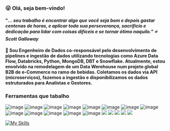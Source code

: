 ### :stuck_out_tongue_winking_eye: Olá, seja bem-vindo!

#### "<i>... seu trabalho é encontrar algo que você seja bom e depois gastar centenas de horas, e aplicar toda sua perseverança, sacrifício e dedicação para lidar com coisas difíceis e se tornar ótimo naquilo."  :star: Scott Galloway </i>

#### 🔭 Sou Engenheiro de Dados co-responsável pelo desenvolvimento de pipelines e ingestão de dados utilizando tecnologias como Azure Data Flow, Databricks, Python, MongoDB, DBT e Snowflake. Atualmente, estou envolvido na remodelagem de um Data Werehouse num projeto global B2B de e-Commerce no ramo de bebidas. Coletamos os dados via API (microserviços), fazemos a ingestão e disponibilizamos os dados estruturados para Analistas e Gestores.
  
### Ferramentas que tabalho
![image](https://user-images.githubusercontent.com/44467803/145080964-04951e9b-bb26-4769-81a4-c7fab8f6385b.png) ![image](https://user-images.githubusercontent.com/44467803/143958197-eccce9c3-71cc-4815-bb9b-8c0911925adb.png) ![image](https://user-images.githubusercontent.com/44467803/145077577-d15ec4a5-9a0f-4329-97c9-67e12a3dca36.png) ![image](https://user-images.githubusercontent.com/44467803/143958356-28d0d923-14cf-47b6-b08e-e618c98f8c07.png) ![image](https://user-images.githubusercontent.com/44467803/145081083-e8fcbf8a-f91d-42bb-a516-c540be70756a.png) ![image](https://user-images.githubusercontent.com/44467803/145076546-9ebfc7f7-39a0-46e2-b195-6b069ed22f93.png) ![image](https://user-images.githubusercontent.com/44467803/145077284-1e278841-16a7-49a6-af8f-cc5c6fa75fb2.png) ![image](https://user-images.githubusercontent.com/44467803/145080879-61157a90-e1ee-4b5f-b482-8be69686403c.png) ![image](https://user-images.githubusercontent.com/44467803/145454755-280f4f01-2dfd-4e9c-a356-677c995e34e1.png) ![image](https://user-images.githubusercontent.com/44467803/145077376-ea92edf5-c006-44d8-8f5e-be40ab198375.png) ![image](https://user-images.githubusercontent.com/44467803/143958426-e5712822-8363-4cfe-8569-1b45063b4704.png) ![image](https://user-images.githubusercontent.com/44467803/143958563-6348dc9e-c9b2-4197-8cd4-79e92a926df2.png) ![image](https://user-images.githubusercontent.com/44467803/145454610-2f067ff8-eece-4396-9623-a9430eff19b0.png) <img src="https://img.shields.io/badge/mongodb-%2347A248.svg?&style=for-the-badge&logo=mongodb&logoColor=white" /> <img src="https://img.shields.io/badge/snowflake-%2356B9EB.svg?&style=for-the-badge&logo=snowflake&logoColor=black" /> <img src="https://img.shields.io/badge/jira-%230052CC.svg?&style=for-the-badge&logo=jira&logoColor=white" /> <img src="https://img.shields.io/badge/databricks-%23FF3621.svg?&style=for-the-badge&logo=databricks&logoColor=white" /> <img src="https://img.shields.io/badge/microsoft%20azure-%230089D6.svg?&style=for-the-badge&logo=microsoft%20azure&logoColor=white" /> 

[![My Skills](https://skillicons.dev/icons?i=vscode,gcp,azure,python,bash,docker,eclipse,mongodb,git,github,gitlab,jenkins,linux,mysql,postgres,powershell,&perline=20)](https://skillicons.dev)


